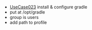  * [UseCase023](https://github.com/DomainDrivenArchitecture/ddaRequirement/blob/master/en/requirements/UseCase023.md) install & configure gradle
  * put at /opt/gradle
  * group is users
  * add path to profile
